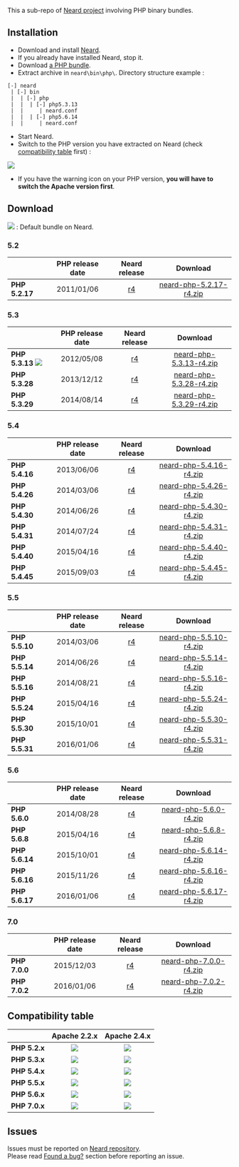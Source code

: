 This a sub-repo of [Neard project](https://github.com/crazy-max/neard) involving PHP binary bundles.

## Installation

* Download and install [Neard](https://github.com/crazy-max/neard).
* If you already have installed Neard, stop it.
* Download [a PHP bundle](#download).
* Extract archive in `neard\bin\php\`. Directory structure example :

```
[-] neard
 | [-] bin
 |  | [-] php
 |  |  | [-] php5.3.13
 |  |     | neard.conf
 |  |  | [-] php5.6.14
 |  |     | neard.conf
 ```

* Start Neard.
* Switch to the PHP version you have extracted on Neard (check [compatibility table](#compatibility-table) first) :

![](https://raw.github.com/crazy-max/neard-bin-php/master/img/switchVersion-20151214.png)

* If you have the warning icon on your PHP version, **you will have to switch the Apache version first**.

## Download

![](https://raw.github.com/crazy-max/neard-bin-php/master/img/star-20151214.png) : Default bundle on Neard.

### 5.2

|                | PHP release date | Neard release | Download |
| -------------- |:----------------:|:-------------:|:--------:|
| **PHP 5.2.17** | 2011/01/06 | [r4](https://github.com/crazy-max/neard-bin-php/releases/tag/r4) | [neard-php-5.2.17-r4.zip](https://github.com/crazy-max/neard-bin-php/releases/download/r4/neard-php-5.2.17-r4.zip) |

### 5.3

|                | PHP release date | Neard release | Download |
| -------------- |:----------------:|:-------------:|:--------:|
| **PHP 5.3.13** ![](https://raw.github.com/crazy-max/neard-bin-php/master/img/star-20151214.png) | 2012/05/08 | [r4](https://github.com/crazy-max/neard-bin-php/releases/tag/r4) | [neard-php-5.3.13-r4.zip](https://github.com/crazy-max/neard-bin-php/releases/download/r4/neard-php-5.3.13-r4.zip) |
| **PHP 5.3.28** | 2013/12/12 | [r4](https://github.com/crazy-max/neard-bin-php/releases/tag/r4) | [neard-php-5.3.28-r4.zip](https://github.com/crazy-max/neard-bin-php/releases/download/r4/neard-php-5.3.28-r4.zip) |
| **PHP 5.3.29** | 2014/08/14 | [r4](https://github.com/crazy-max/neard-bin-php/releases/tag/r4) | [neard-php-5.3.29-r4.zip](https://github.com/crazy-max/neard-bin-php/releases/download/r4/neard-php-5.3.29-r4.zip) |

### 5.4

|                | PHP release date | Neard release | Download |
| -------------- |:----------------:|:-------------:|:--------:|
| **PHP 5.4.16** | 2013/06/06 | [r4](https://github.com/crazy-max/neard-bin-php/releases/tag/r4) | [neard-php-5.4.16-r4.zip](https://github.com/crazy-max/neard-bin-php/releases/download/r4/neard-php-5.4.16-r4.zip) |
| **PHP 5.4.26** | 2014/03/06 | [r4](https://github.com/crazy-max/neard-bin-php/releases/tag/r4) | [neard-php-5.4.26-r4.zip](https://github.com/crazy-max/neard-bin-php/releases/download/r4/neard-php-5.4.26-r4.zip) |
| **PHP 5.4.30** | 2014/06/26 | [r4](https://github.com/crazy-max/neard-bin-php/releases/tag/r4) | [neard-php-5.4.30-r4.zip](https://github.com/crazy-max/neard-bin-php/releases/download/r4/neard-php-5.4.30-r4.zip) |
| **PHP 5.4.31** | 2014/07/24 | [r4](https://github.com/crazy-max/neard-bin-php/releases/tag/r4) | [neard-php-5.4.31-r4.zip](https://github.com/crazy-max/neard-bin-php/releases/download/r4/neard-php-5.4.31-r4.zip) |
| **PHP 5.4.40** | 2015/04/16 | [r4](https://github.com/crazy-max/neard-bin-php/releases/tag/r4) | [neard-php-5.4.40-r4.zip](https://github.com/crazy-max/neard-bin-php/releases/download/r4/neard-php-5.4.40-r4.zip) |
| **PHP 5.4.45** | 2015/09/03 | [r4](https://github.com/crazy-max/neard-bin-php/releases/tag/r4) | [neard-php-5.4.45-r4.zip](https://github.com/crazy-max/neard-bin-php/releases/download/r4/neard-php-5.4.45-r4.zip) |

### 5.5

|                | PHP release date | Neard release | Download |
| -------------- |:----------------:|:-------------:|:--------:|
| **PHP 5.5.10** | 2014/03/06 | [r4](https://github.com/crazy-max/neard-bin-php/releases/tag/r4) | [neard-php-5.5.10-r4.zip](https://github.com/crazy-max/neard-bin-php/releases/download/r4/neard-php-5.5.10-r4.zip) |
| **PHP 5.5.14** | 2014/06/26 | [r4](https://github.com/crazy-max/neard-bin-php/releases/tag/r4) | [neard-php-5.5.14-r4.zip](https://github.com/crazy-max/neard-bin-php/releases/download/r4/neard-php-5.5.14-r4.zip) |
| **PHP 5.5.16** | 2014/08/21 | [r4](https://github.com/crazy-max/neard-bin-php/releases/tag/r4) | [neard-php-5.5.16-r4.zip](https://github.com/crazy-max/neard-bin-php/releases/download/r4/neard-php-5.5.16-r4.zip) |
| **PHP 5.5.24** | 2015/04/16 | [r4](https://github.com/crazy-max/neard-bin-php/releases/tag/r4) | [neard-php-5.5.24-r4.zip](https://github.com/crazy-max/neard-bin-php/releases/download/r4/neard-php-5.5.24-r4.zip) |
| **PHP 5.5.30** | 2015/10/01 | [r4](https://github.com/crazy-max/neard-bin-php/releases/tag/r4) | [neard-php-5.5.30-r4.zip](https://github.com/crazy-max/neard-bin-php/releases/download/r4/neard-php-5.5.30-r4.zip) |
| **PHP 5.5.31** | 2016/01/06 | [r4](https://github.com/crazy-max/neard-bin-php/releases/tag/r4) | [neard-php-5.5.31-r4.zip](https://github.com/crazy-max/neard-bin-php/releases/download/r4/neard-php-5.5.31-r4.zip) |

### 5.6

|                | PHP release date | Neard release | Download |
| -------------- |:----------------:|:-------------:|:--------:|
| **PHP 5.6.0**  | 2014/08/28 | [r4](https://github.com/crazy-max/neard-bin-php/releases/tag/r4) | [neard-php-5.6.0-r4.zip](https://github.com/crazy-max/neard-bin-php/releases/download/r4/neard-php-5.6.0-r4.zip) |
| **PHP 5.6.8**  | 2015/04/16 | [r4](https://github.com/crazy-max/neard-bin-php/releases/tag/r4) | [neard-php-5.6.8-r4.zip](https://github.com/crazy-max/neard-bin-php/releases/download/r4/neard-php-5.6.8-r4.zip) |
| **PHP 5.6.14** | 2015/10/01 | [r4](https://github.com/crazy-max/neard-bin-php/releases/tag/r4) | [neard-php-5.6.14-r4.zip](https://github.com/crazy-max/neard-bin-php/releases/download/r4/neard-php-5.6.14-r4.zip) |
| **PHP 5.6.16** | 2015/11/26 | [r4](https://github.com/crazy-max/neard-bin-php/releases/tag/r4) | [neard-php-5.6.16-r4.zip](https://github.com/crazy-max/neard-bin-php/releases/download/r4/neard-php-5.6.16-r4.zip) |
| **PHP 5.6.17** | 2016/01/06 | [r4](https://github.com/crazy-max/neard-bin-php/releases/tag/r4) | [neard-php-5.6.17-r4.zip](https://github.com/crazy-max/neard-bin-php/releases/download/r4/neard-php-5.6.17-r4.zip) |

### 7.0

|                | PHP release date | Neard release | Download |
| -------------- |:----------------:|:-------------:|:--------:|
| **PHP 7.0.0**  | 2015/12/03 | [r4](https://github.com/crazy-max/neard-bin-php/releases/tag/r4) | [neard-php-7.0.0-r4.zip](https://github.com/crazy-max/neard-bin-php/releases/download/r3/neard-php-7.0.0-r4.zip) |
| **PHP 7.0.2**  | 2016/01/06 | [r4](https://github.com/crazy-max/neard-bin-php/releases/tag/r4) | [neard-php-7.0.2-r4.zip](https://github.com/crazy-max/neard-bin-php/releases/download/r3/neard-php-7.0.2-r4.zip) |

## Compatibility table

|               | Apache 2.2.x  | Apache 2.4.x |
| ------------- |:-------------:|:------------:|
| **PHP 5.2.x** | ![](https://raw.github.com/crazy-max/neard-bin-php/master/img/ok-20151214.png) | ![](https://raw.github.com/crazy-max/neard-bin-php/master/img/ko-20151214.png) |
| **PHP 5.3.x** | ![](https://raw.github.com/crazy-max/neard-bin-php/master/img/ok-20151214.png) | ![](https://raw.github.com/crazy-max/neard-bin-php/master/img/ok-20151214.png) |
| **PHP 5.4.x** | ![](https://raw.github.com/crazy-max/neard-bin-php/master/img/ok-20151214.png) | ![](https://raw.github.com/crazy-max/neard-bin-php/master/img/ok-20151214.png) |
| **PHP 5.5.x** | ![](https://raw.github.com/crazy-max/neard-bin-php/master/img/ko-20151214.png) | ![](https://raw.github.com/crazy-max/neard-bin-php/master/img/ok-20151214.png) |
| **PHP 5.6.x** | ![](https://raw.github.com/crazy-max/neard-bin-php/master/img/ko-20151214.png) | ![](https://raw.github.com/crazy-max/neard-bin-php/master/img/ok-20151214.png) |
| **PHP 7.0.x** | ![](https://raw.github.com/crazy-max/neard-bin-php/master/img/ko-20151214.png) | ![](https://raw.github.com/crazy-max/neard-bin-php/master/img/ok-20151214.png) |

## Issues

Issues must be reported on [Neard repository](https://github.com/crazy-max/neard/issues).<br />
Please read [Found a bug?](https://github.com/crazy-max/neard#found-a-bug) section before reporting an issue.
